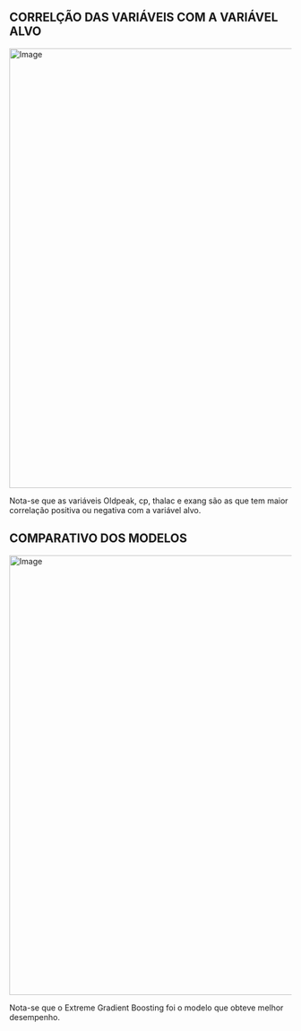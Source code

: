 <h2> CORRELÇÃO DAS VARIÁVEIS COM A VARIÁVEL ALVO </h2>
<img width="1184" height="784" alt="Image" src="https://github.com/user-attachments/assets/9b3028bf-655c-4fae-a19c-52bdb3dc5134" />
 <p>Nota-se que as variáveis Oldpeak, cp, thalac e exang são as que tem maior correlação positiva ou negativa com a variável alvo.</p>
<h2>COMPARATIVO DOS MODELOS</h2>
<img width="1184" height="784" alt="Image" src="https://github.com/user-attachments/assets/dbdf5318-74ce-4f12-befc-1b5ff29446a5" />
<p>Nota-se que o Extreme Gradient Boosting foi o modelo que obteve melhor desempenho.</p>
